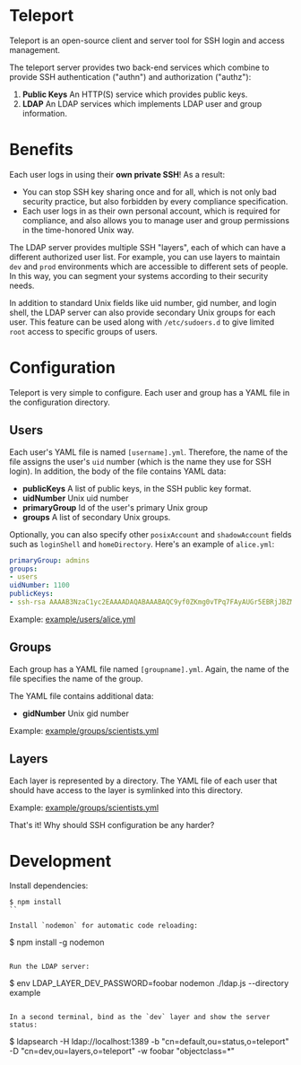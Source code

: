 # Teleport

Teleport is an open-source client and server tool for SSH login and access management.

The teleport server provides two back-end services which combine to provide SSH authentication
("authn") and authorization ("authz"):

1. **Public Keys** An HTTP(S) service which provides public keys.
2. **LDAP** An LDAP services which implements LDAP user and group information. 

# Benefits

Each user logs in using their **own private SSH**! As a result:

* You can stop SSH key sharing once and for all, which is not only bad security practice, but also forbidden by 
every compliance specification.
* Each user logs in as their own personal account, which is required for compliance, and also allows you to
manage user and group permissions in the time-honored Unix way.

The LDAP server provides multiple SSH "layers", each of which can have a different authorized user list.
For example, you can use layers to maintain `dev` and `prod` environments which are accessible to different 
sets of people. In this way, you can segment your systems according to their security needs.

In addition to standard Unix fields like uid number, gid number, and login shell, the LDAP server can also provide secondary Unix groups for each user. This feature can be used along with `/etc/sudoers.d` to give limited `root` access to specific groups of users.

# Configuration

Teleport is very simple to configure. Each user and group has a YAML file in the configuration directory.

## Users

Each user's YAML file is named `[username].yml`. Therefore, the name of the file assigns the user's `uid` number
(which is the name they use for SSH login). In addition, the body of the file contains YAML data:

* **publicKeys** A list of public keys, in the SSH public key format.
* **uidNumber** Unix uid number
* **primaryGroup** Id of the user's primary Unix group
* **groups** A list of secondary Unix groups.

Optionally, you can also specify other `posixAccount` and `shadowAccount` fields such as `loginShell` and 
`homeDirectory`. Here's an example of `alice.yml`:

```yaml
primaryGroup: admins
groups: 
- users
uidNumber: 1100
publicKeys:
- ssh-rsa AAAAB3NzaC1yc2EAAAADAQABAAABAQC9yf0ZKmg0vTPq7FAyAUGr5EBRjJBZM7CBQy9K/1Ryc9cDL6b25d3nVcNNsIa2SYtHvUR8bKeAc6PIEbEdh+aayqCMutRxjRNg4PVb4i7T/OZekziA2Eai4XflNe5RHSPkDk/OcAzP+Q5/4hjyzwoMqTiNsBlXTDCwQaW9nx7q4bSfrQOgMlpERMJVJl3Q/fGQOEI7HFbsetqItUrwmK5Kr0xkCwAk5GyWjN52ADBOMatNEVd+8c7GXzCtM90o+iHAIViUeIUdYajvv7il64kB7tyc+kCjDvvVrgtHRs4RmnlxFxG1EFHyZEfJPX1yJvy8E82FZN7vakJ8nuFlnLRx alice@laptop
```

Example: [example/users/alice.yml](https://github.com/conjurinc/teleport/blob/master/example/users/alice.yml)

## Groups

Each group has a YAML file named `[groupname].yml`. Again, the name of the file specifies the name of the group.

The YAML file contains additional data:

* **gidNumber** Unix gid number

Example: [example/groups/scientists.yml](https://github.com/conjurinc/teleport/blob/master/example/groups/scientists.yml)

## Layers

Each layer is represented by a directory. The YAML file of each user that should have access to the layer
is symlinked into this directory.

Example: [example/groups/scientists.yml](https://github.com/conjurinc/teleport/blob/master/example/layers/dev)

That's it! Why should SSH configuration be any harder?

# Development

Install dependencies:

```
$ npm install
``

Install `nodemon` for automatic code reloading:

```
$ npm install -g nodemon
```

Run the LDAP server:

```
$ env LDAP_LAYER_DEV_PASSWORD=foobar nodemon ./ldap.js --directory example
```

In a second terminal, bind as the `dev` layer and show the server status:

```
$ ldapsearch -H ldap://localhost:1389 -b "cn=default,ou=status,o=teleport" -D "cn=dev,ou=layers,o=teleport" -w foobar "objectclass=*"
```

